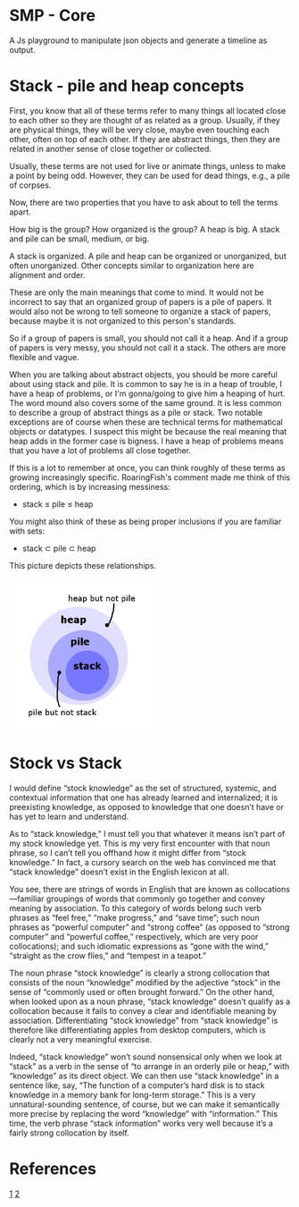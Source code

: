 # SMP - Core

A Js playground to manipulate json objects and generate a timeline as output.

# Stack - pile and heap concepts

First, you know that all of these terms refer to many things all located close to each other so they are thought of as related as a group. Usually, if they are physical things, they will be very close, maybe even touching each other, often on top of each other. If they are abstract things, then they are related in another sense of close together or collected.

Usually, these terms are not used for live or animate things, unless to make a point by being odd. However, they can be used for dead things, e.g., a pile of corpses.

Now, there are two properties that you have to ask about to tell the terms apart.

How big is the group?
How organized is the group?
A heap is big. A stack and pile can be small, medium, or big.

A stack is organized. A pile and heap can be organized or unorganized, but often unorganized. Other concepts similar to organization here are alignment and order.

These are only the main meanings that come to mind. It would not be incorrect to say that an organized group of papers is a pile of papers. It would also not be wrong to tell someone to organize a stack of papers, because maybe it is not organized to this person's standards.

So if a group of papers is small, you should not call it a heap. And if a group of papers is very messy, you should not call it a stack. The others are more flexible and vague.

When you are talking about abstract objects, you should be more careful about using stack and pile. It is common to say he is in a heap of trouble, I have a heap of problems, or I'm gonna/going to give him a heaping of hurt. The word mound also covers some of the same ground. It is less common to describe a group of abstract things as a pile or stack. Two notable exceptions are of course when these are technical terms for mathematical objects or datatypes. I suspect this might be because the real meaning that heap adds in the former case is bigness. I have a heap of problems means that you have a lot of problems all close together.

If this is a lot to remember at once, you can think roughly of these terms as growing increasingly specific. RoaringFish's comment made me think of this ordering, which is by increasing messiness:

- stack ≤ pile ≤ heap

You might also think of these as being proper inclusions if you are familiar with sets:

- stack ⊂ pile ⊂ heap

This picture depicts these relationships.

![Relationship](relation.jpg "Relationship")

# Stock vs Stack

I would define “stock knowledge” as the set of structured, systemic, and contextual information that one has already learned and internalized; it is preexisting knowledge, as opposed to knowledge that one doesn’t have or has yet to learn and understand. 

As to “stack knowledge,” I must tell you that whatever it means isn’t part of my stock knowledge yet. This is my very first encounter with that noun phrase, so I can’t tell you offhand how it might differ from “stock knowledge.” In fact, a cursory search on the web has convinced me that “stack knowledge” doesn’t exist in the English lexicon at all.

You see, there are strings of words in English that are known as collocations—familiar groupings of words that commonly go together and convey meaning by association. To this category of words belong such verb phrases as “feel free,” “make progress,” and “save time”; such noun phrases as “powerful computer” and “strong coffee” (as opposed to “strong computer” and “powerful coffee,” respectively, which are very poor collocations); and such idiomatic expressions as “gone with the wind,” “straight as the crow flies,” and “tempest in a teapot.” 

The noun phrase “stock knowledge” is clearly a strong collocation that consists of the noun “knowledge” modified by the adjective “stock” in the sense of “commonly used or often brought forward.” On the other hand, when looked upon as a noun phrase, “stack knowledge” doesn’t qualify as a collocation because it fails to convey a clear and identifiable meaning by association. Differentiating “stock knowledge” from “stack knowledge” is therefore like differentiating apples from desktop computers, which is clearly not a very meaningful exercise. 

Indeed, “stack knowledge” won’t sound nonsensical only when we look at “stack” as a verb in the sense of “to arrange in an orderly pile or heap,” with “knowledge” as its direct object. We can then use “stack knowledge” in a sentence like, say, “The function of a computer’s hard disk is to stack knowledge in a memory bank for long-term storage.” This is a very unnatural-sounding sentence, of course, but we can make it semantically more precise by replacing the word “knowledge” with “information.” This time, the verb phrase “stack information” works very well because it’s a fairly strong collocation by itself.

# References

[1](http://josecarilloforum.com/forum/index.php?topic=5929.0)
[2](https://english.stackexchange.com/questions/79739/stack-vs-pile-vs-heap-of-paper#79753)